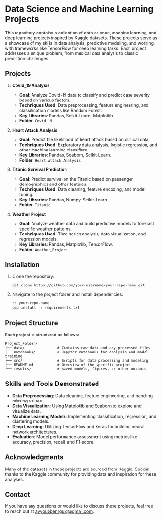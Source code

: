 # Data Science and Machine Learning Projects

This repository contains a collection of data science, machine learning, and deep learning projects inspired by Kaggle datasets. These projects serve as a showcase of my skills in data analysis, predictive modeling, and working with frameworks like TensorFlow for deep learning tasks. Each project addresses a unique problem, from medical data analysis to classic prediction challenges.

## Projects

1. **Covid_19 Analysis**
   - **Goal**: Analyze Covid-19 data to classify and predict case severity based on various factors.
   - **Techniques Used**: Data preprocessing, feature engineering, and classification models like Random Forest.
   - **Key Libraries**: Pandas, Scikit-Learn, Matplotlib.
   - **Folder**: `Covid_19`

2. **Heart Attack Analysis**
   - **Goal**: Predict the likelihood of heart attack based on clinical data.
   - **Techniques Used**: Exploratory data analysis, logistic regression, and other machine learning classifiers.
   - **Key Libraries**: Pandas, Seaborn, Scikit-Learn.
   - **Folder**: `Heart Attack Analysis`

3. **Titanic Survival Prediction**
   - **Goal**: Predict survival on the Titanic based on passenger demographics and other features.
   - **Techniques Used**: Data cleaning, feature encoding, and model tuning.
   - **Key Libraries**: Pandas, Numpy, Scikit-Learn.
   - **Folder**: `Titanic`

4. **Weather Project**
   - **Goal**: Analyze weather data and build predictive models to forecast specific weather patterns.
   - **Techniques Used**: Time series analysis, data visualization, and regression models.
   - **Key Libraries**: Pandas, Matplotlib, TensorFlow.
   - **Folder**: `Weather_Project`

## Installation

1. Clone the repository:
   ```bash
   git clone https://github.com/your-username/your-repo-name.git
   ```
2. Navigate to the project folder and install dependencies:
   ```bash
   cd your-repo-name
   pip install -r requirements.txt
   ```

## Project Structure

Each project is structured as follows:

```
Project_Folder/
├── data/               # Contains raw data and any processed files
├── notebooks/          # Jupyter notebooks for analysis and model training
├── src/                # Scripts for data processing and modeling
├── README.md           # Overview of the specific project
└── results/            # Saved models, figures, or other outputs
```

## Skills and Tools Demonstrated

- **Data Preprocessing**: Data cleaning, feature engineering, and handling missing values.
- **Data Visualization**: Using Matplotlib and Seaborn to explore and visualize data.
- **Machine Learning Models**: Implementing classification, regression, and clustering models.
- **Deep Learning**: Utilizing TensorFlow and Keras for building neural network architectures.
- **Evaluation**: Model performance assessment using metrics like accuracy, precision, recall, and F1-score.

## Acknowledgments

Many of the datasets in these projects are sourced from Kaggle. Special thanks to the Kaggle community for providing data and inspiration for these analyses.

## Contact

If you have any questions or would like to discuss these projects, feel free to reach out at ayyoubbenrguig@gmail.com.
